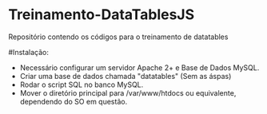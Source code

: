 # Treinamento-DataTablesJS
Repositório contendo os códigos para o treinamento de datatables

#Instalação:
- Necessário configurar um servidor Apache 2+ e Base de Dados MySQL.
- Criar uma base de dados chamada "datatables" (Sem as áspas)
- Rodar o script SQL no banco MySQL.
- Mover o diretório principal para /var/www/htdocs ou equivalente, dependendo do SO em questão.


